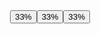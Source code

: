 <!doctype html>
  <head>
    <title>
    	Guess the button!
    </title>
  </head>
  <body>
    <style>
      .center {
        display: flex;
        justify-content: center;
        align-items: center;
      }
    </style>
    <div class = "center">
    <button type="button" class="btn btn-primary" id="1" onclick="checkingWinner(1)">33%</button>
		<button type="button" class="btn btn-primary" id="2" onclick="checkingWinner(2)">33%</button>
		<button type="button" class="btn btn-primary" id="3" onclick="checkingWinner(3)">33%</button>
    </div>
    <script>
    function checkingWinner(buttonNumber) {
        if (buttonNumber == Math.floor(Math.random() * 3)) {
            return alert('You won!');
        }
        return alert('You lost!');
    }</script>
    
  </body>
</html>
